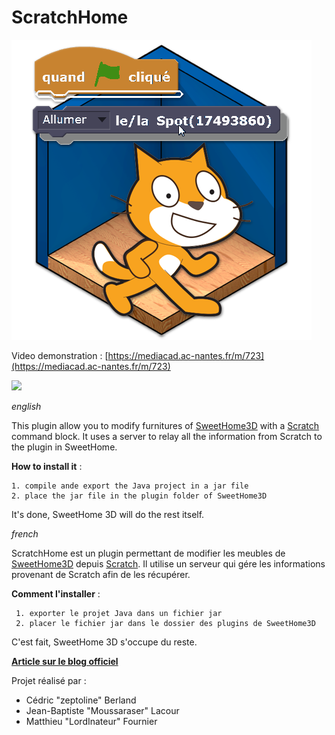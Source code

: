 # ScratchHome
![](https://raw.githubusercontent.com/technologiescollege/ScratchHome/master/scratchhome_logo.png)

Video demonstration : [https://mediacad.ac-nantes.fr/m/723](https://mediacad.ac-nantes.fr/m/723)


![](http://www.sweethome3d.com/blog/images/AndYou13/PlugInScratchHomeDemo3.jpg)

_english_

  This plugin allow you to modify furnitures of [SweetHome3D](http://sweethome3d.com/) with a [Scratch](https://scratch.mit.edu/) command block.
  It uses a server to relay all the information from Scratch to the plugin in SweetHome.

  **How to install it** :
  
    1. compile ande export the Java project in a jar file
    2. place the jar file in the plugin folder of SweetHome3D
	
  It's done, SweetHome 3D will do the rest itself.

  
_french_

   ScratchHome est un plugin permettant de modifier les meubles de [SweetHome3D](http://sweethome3d.com/) depuis [Scratch](https://scratch.mit.edu/). Il utilise un serveur qui gére les informations provenant de Scratch afin de les récupérer.

   **Comment l'installer** :
   
     1. exporter le projet Java dans un fichier jar  
     2. placer le fichier jar dans le dossier des plugins de SweetHome3D
	 
   C'est fait, SweetHome 3D s'occupe du reste.
  
**[Article sur le blog officiel](http://www.sweethome3d.com/blog/2016/04/22/and_you_how_do_you_use_your_sweet_home_3d_episode_13.html)**
  
Projet réalisé par :
- Cédric "zeptoline" Berland
- Jean-Baptiste "Moussaraser" Lacour
- Matthieu "LordInateur" Fournier

